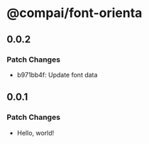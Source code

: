 # @compai/font-orienta

## 0.0.2

### Patch Changes

- b971bb4f: Update font data

## 0.0.1

### Patch Changes

- Hello, world!
